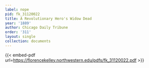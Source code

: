 ```yaml
---
label: nope
pid: fk_31120022
title: A Revolutionary Hero's Widow Dead
year: '1889'
author: Chicago Daily Tribune
order: '311'
layout: single
collection: documents
---
```



{{< embed-pdf url=https://florencekelley.northwestern.edu/pdfs/fk_31120022.pdf >}}